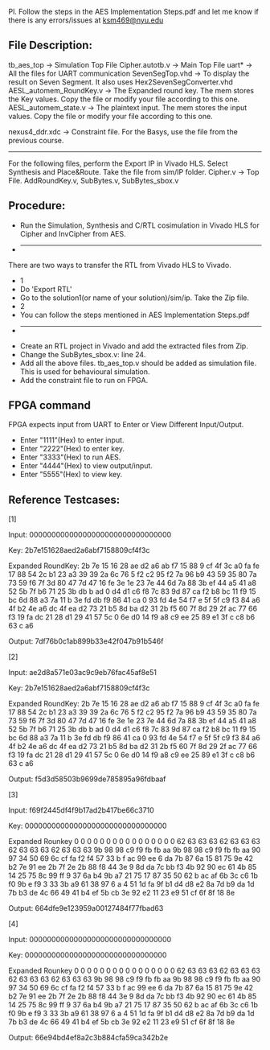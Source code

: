 Pl. Follow the steps in the AES Implementation Steps.pdf and let me know if there is any errors/issues at ksm469@nyu.edu

## File Description:

tb_aes_top      -> Simulation Top File
Cipher.autotb.v -> Main Top File
uart*           -> All the files for UART communication
SevenSegTop.vhd -> To display the result on Seven Segment. It also uses Hex2SevenSegConverter.vhd
AESL_automem_RoundKey.v -> The Expanded round key. The mem stores the Key values. Copy the file or modify your file according to this one.
AESL_automem_state.v    -> The plaintext input. The mem stores the input values. Copy the file or modify your file according to this one.

nexus4_ddr.xdc  -> Constraint file. For the Basys, use the file from the previous course.

--------------------------
For the following files, perform the Export IP in Vivado HLS. Select Synthesis and Place&Route. Take the file from sim/IP folder.
Cipher.v -> Top File.
AddRoundKey.v, SubBytes.v, SubBytes_sbox.v


## Procedure:
* Run the Simulation, Synthesis and C/RTL cosimulation in Vivado HLS for Cipher and InvCipher from AES.
* -------
There are two ways to transfer the RTL from Vivado HLS to Vivado.
* 1
* Do 'Export RTL' 
* Go to the solution1(or name of your solution)/sim/ip. Take the Zip file.
* 2
* You can follow the steps mentioned in AES Implementation Steps.pdf
* -------
* Create an RTL project in Vivado and add the extracted files from Zip.
* Change the SubBytes_sbox.v: line 24.
* Add all the above files. tb_aes_top.v should be added as simulation file. This is used for behavioural simulation.
* Add the constraint file to run on FPGA.

## FPGA command
FPGA expects input from UART to Enter or View Different Input/Output.
* Enter "1111"(Hex) to enter input.
* Enter "2222"(Hex) to enter key.
* Enter "3333"(Hex) to run AES.
* Enter "4444"(Hex) to view output/input.
* Enter "5555"(Hex) to view key.

## Reference Testcases:


[1]


Input:  00000000000000000000000000000000


Key:    2b7e151628aed2a6abf7158809cf4f3c


Expanded RoundKey: 2b  7e  15  16  28  ae  d2  a6  ab  f7  15  88  9  cf  4f  3c  a0  fa  fe  17  88  54  2c  b1  23  a3  39  39  2a  6c  76  5  f2  c2  95  f2  7a  96  b9  43  59  35  80  7a  73  59  f6  7f  3d  80  47  7d  47  16  fe  3e  1e  23  7e  44  6d  7a  88  3b  ef  44  a5  41  a8  52  5b  7f  b6  71  25  3b  db  b  ad  0  d4  d1  c6  f8  7c  83  9d  87  ca  f2  b8  bc  11  f9  15  bc  6d  88  a3  7a  11  b  3e  fd  db  f9  86  41  ca  0  93  fd  4e  54  f7  e  5f  5f  c9  f3  84  a6  4f  b2  4e  a6  dc  4f  ea  d2  73  21  b5  8d  ba  d2  31  2b  f5  60  7f  8d  29  2f  ac  77  66  f3  19  fa  dc  21  28  d1  29  41  57  5c  0  6e  d0  14  f9  a8  c9  ee  25  89  e1  3f  c  c8  b6  63  c  a6 

Output: 7df76b0c1ab899b33e42f047b91b546f

[2]


Input: ae2d8a571e03ac9c9eb76fac45af8e51

Key:    2b7e151628aed2a6abf7158809cf4f3c

Expanded RoundKey: 2b  7e  15  16  28  ae  d2  a6  ab  f7  15  88  9  cf  4f  3c  a0  fa  fe  17  88  54  2c  b1  23  a3  39  39  2a  6c  76  5  f2  c2  95  f2  7a  96  b9  43  59  35  80  7a  73  59  f6  7f  3d  80  47  7d  47  16  fe  3e  1e  23  7e  44  6d  7a  88  3b  ef  44  a5  41  a8  52  5b  7f  b6  71  25  3b  db  b  ad  0  d4  d1  c6  f8  7c  83  9d  87  ca  f2  b8  bc  11  f9  15  bc  6d  88  a3  7a  11  b  3e  fd  db  f9  86  41  ca  0  93  fd  4e  54  f7  e  5f  5f  c9  f3  84  a6  4f  b2  4e  a6  dc  4f  ea  d2  73  21  b5  8d  ba  d2  31  2b  f5  60  7f  8d  29  2f  ac  77  66  f3  19  fa  dc  21  28  d1  29  41  57  5c  0  6e  d0  14  f9  a8  c9  ee  25  89  e1  3f  c  c8  b6  63  c  a6 

Output: f5d3d58503b9699de785895a96fdbaaf

[3]


Input: f69f2445df4f9b17ad2b417be66c3710


Key:  00000000000000000000000000000000


Expanded Rounkey 0  0  0  0  0  0  0  0  0  0  0  0  0  0  0  0  62  63  63  63  62  63  63  63  62  63  63  63  62  63  63  63  9b  98  98  c9  f9  fb  fb  aa  9b  98  98  c9  f9  fb  fb  aa  90  97  34  50  69  6c  cf  fa  f2  f4  57  33  b  f  ac  99  ee  6  da  7b  87  6a  15  81  75  9e  42  b2  7e  91  ee  2b  7f  2e  2b  88  f8  44  3e  9  8d  da  7c  bb  f3  4b  92  90  ec  61  4b  85  14  25  75  8c  99  ff  9  37  6a  b4  9b  a7  21  75  17  87  35  50  62  b  ac  af  6b  3c  c6  1b  f0  9b  e  f9  3  33  3b  a9  61  38  97  6  a  4  51  1d  fa  9f  b1  d4  d8  e2  8a  7d  b9  da  1d  7b  b3  de  4c  66  49  41  b4  ef  5b  cb  3e  92  e2  11  23  e9  51  cf  6f  8f  18  8e 

Output: 664dfe9e123959a00127484f77fbad63

[4]


Input: 00000000000000000000000000000000


Key:  00000000000000000000000000000000


Expanded Rounkey 0  0  0  0  0  0  0  0  0  0  0  0  0  0  0  0  62  63  63  63  62  63  63  63  62  63  63  63  62  63  63  63  9b  98  98  c9  f9  fb  fb  aa  9b  98  98  c9  f9  fb  fb  aa  90  97  34  50  69  6c  cf  fa  f2  f4  57  33  b  f  ac  99  ee  6  da  7b  87  6a  15  81  75  9e  42  b2  7e  91  ee  2b  7f  2e  2b  88  f8  44  3e  9  8d  da  7c  bb  f3  4b  92  90  ec  61  4b  85  14  25  75  8c  99  ff  9  37  6a  b4  9b  a7  21  75  17  87  35  50  62  b  ac  af  6b  3c  c6  1b  f0  9b  e  f9  3  33  3b  a9  61  38  97  6  a  4  51  1d  fa  9f  b1  d4  d8  e2  8a  7d  b9  da  1d  7b  b3  de  4c  66  49  41  b4  ef  5b  cb  3e  92  e2  11  23  e9  51  cf  6f  8f  18  8e 

Output: 66e94bd4ef8a2c3b884cfa59ca342b2e






